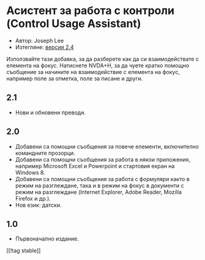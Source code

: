 # Асистент за работа с контроли (Control Usage Assistant) #

* Автор: Joseph Lee
* Изтегляне: [версия 2.4][1]

Използвайте тази добавка, за да разберете как да си взаимодействате с
елемента на фокус.  Натиснете NVDA+H, за да чуете кратко помощно съобщение
за начините на взаимодействие с елемента на фокус, например поле за отметка,
поле за писане и други.

## 2.1 ##

* Нови и обновени преводи.


## 2.0 ##

* Добавени са помощни съобщения за повече елементи, включително командните
  прозорци.
* Добавени са помощни съобщения за работа в някои приложения, например
  Microsoft Excel и Powerpoint и стартовия екран на Windows 8.
* Добавени са помощни съобщения за работа с формуляри както в режим на
  разглеждане, така и в режим на фокус в документи с режим на разглеждане
  (Internet Explorer, Adobe Reader, Mozilla Firefox и др.).
* Нов език: датски.


## 1.0 ##

* Първоначално издание.

[[!tag stable]]

[1]: https://addons.nvda-project.org/files/get.php?file=cua
